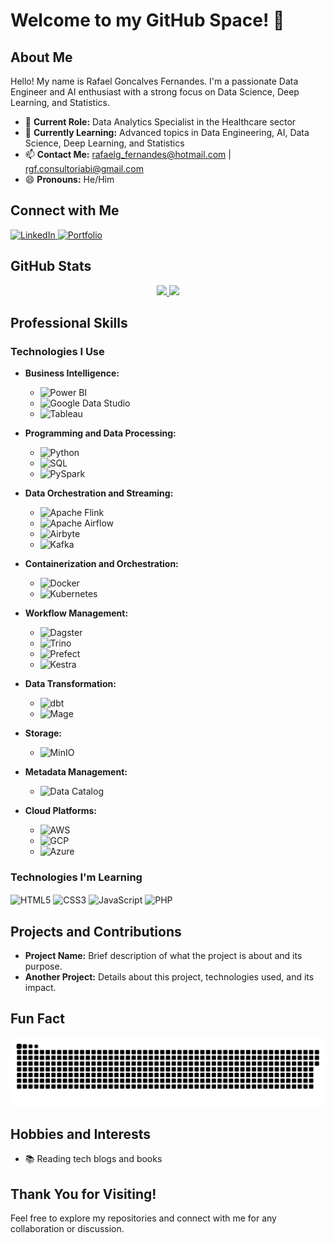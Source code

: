 # Welcome to my GitHub Space! 🚀

## About Me
Hello! My name is Rafael Goncalves Fernandes. I'm a passionate Data Engineer and AI enthusiast with a strong focus on Data Science, Deep Learning, and Statistics.

- 🔭 **Current Role:** Data Analytics Specialist in the Healthcare sector
- 🌱 **Currently Learning:** Advanced topics in Data Engineering, AI, Data Science, Deep Learning, and Statistics
- 📫 **Contact Me:** [rafaelg_fernandes@hotmail.com](mailto:rafaelg_fernandes@hotmail.com) | [rgf.consultoriabi@gmail.com](mailto:rgf.consultoriabi@gmail.com)
- 😄 **Pronouns:** He/Him

## Connect with Me
<a href="https://www.linkedin.com/in/rafael-g-fernandes/" target="_blank" rel="noopener noreferrer">
  <img src="https://img.shields.io/badge/LinkedIn-0077B5?style=for-the-badge&logo=linkedin&logoColor=white" alt="LinkedIn">
</a>
<a href="https://portfolio-rafael-g-fernandes.netlify.app/" target="_blank" rel="noopener noreferrer">
  <img src="https://img.shields.io/badge/Portfolio-2CA5E0?style=for-the-badge&logo=portfolio&logoColor=white" alt="Portfolio">
</a>

## GitHub Stats
<div align="center">
  <a href="https://github.com/rafagfe">
    <img width="48%" src="https://github-readme-stats.vercel.app/api?username=rafagfe&show_icons=true&theme=prussian&include_all_commits=true&count_private=true"/>
    <img width="48%" src="https://github-readme-stats.vercel.app/api/top-langs/?username=rafagfe&layout=compact&langs_count=7&theme=prussian"/>
  </a>
</div>

## Professional Skills
### Technologies I Use
- **Business Intelligence:**
  - ![Power BI](https://img.shields.io/badge/Power_BI-02569B?style=for-the-badge&logo=powerbi&logoColor=yellow)
  - ![Google Data Studio](https://img.shields.io/badge/Google_Data_Studio-07C160?style=for-the-badge&logo=datastudio&logoColor=white)
  - ![Tableau](https://img.shields.io/badge/Tableau-E97627?style=for-the-badge&logo=Tableau&logoColor=white)
  
- **Programming and Data Processing:**
  - ![Python](https://img.shields.io/badge/Python-14354C?style=for-the-badge&logo=python&logoColor=white)
  - ![SQL](https://img.shields.io/badge/SQL-4479A1?style=for-the-badge&logo=sql&logoColor=white)
  - ![PySpark](https://img.shields.io/badge/PySpark-E25A1C?style=for-the-badge&logo=apache-spark&logoColor=white)
  
- **Data Orchestration and Streaming:**
  - ![Apache Flink](https://img.shields.io/badge/Apache_Flink-E6526F?style=for-the-badge&logo=apache-flink&logoColor=white)
  - ![Apache Airflow](https://img.shields.io/badge/Apache_Airflow-017CEE?style=for-the-badge&logo=Apache%20Airflow&logoColor=white)
  - ![Airbyte](https://img.shields.io/badge/Airbyte-4EA94B?style=for-the-badge&logo=airbyte&logoColor=white)
  - ![Kafka](https://img.shields.io/badge/Apache_Kafka-231F20?style=for-the-badge&logo=apache-kafka&logoColor=white)
  
- **Containerization and Orchestration:**
  - ![Docker](https://img.shields.io/badge/Docker-2496ED?style=for-the-badge&logo=docker&logoColor=white)
  - ![Kubernetes](https://img.shields.io/badge/Kubernetes-326CE5?style=for-the-badge&logo=kubernetes&logoColor=white)
  
- **Workflow Management:**
  - ![Dagster](https://img.shields.io/badge/Dagster-5A67D8?style=for-the-badge&logo=dagster&logoColor=white)
  - ![Trino](https://img.shields.io/badge/Trino-4A6AFF?style=for-the-badge&logo=trino&logoColor=white)
  - ![Prefect](https://img.shields.io/badge/Prefect-003E74?style=for-the-badge&logo=prefect&logoColor=white)
  - ![Kestra](https://img.shields.io/badge/Kestra-003E74?style=for-the-badge&logo=kestra&logoColor=white)
  
- **Data Transformation:**
  - ![dbt](https://img.shields.io/badge/dbt-FF694B?style=for-the-badge&logo=dbt&logoColor=white)
  - ![Mage](https://img.shields.io/badge/Mage-8E44AD?style=for-the-badge&logo=mage&logoColor=white)
  
- **Storage:**
  - ![MinIO](https://img.shields.io/badge/MinIO-00A3E0?style=for-the-badge&logo=minio&logoColor=white)
  
- **Metadata Management:**
  - ![Data Catalog](https://img.shields.io/badge/Data_Catalog-282C34?style=for-the-badge&logo=data-catalog&logoColor=white)
  
- **Cloud Platforms:**
  - ![AWS](https://img.shields.io/badge/Amazon_AWS-FF9900?style=for-the-badge&logo=amazonaws&logoColor=white)
  - ![GCP](https://img.shields.io/badge/Google_Cloud-4285F4?style=for-the-badge&logo=google-cloud&logoColor=white)
  - ![Azure](https://img.shields.io/badge/Microsoft_Azure-0078D4?style=for-the-badge&logo=microsoft-azure&logoColor=white)

### Technologies I'm Learning
<div style="display: inline_block">
  <img align="center" alt="HTML5" src="https://img.shields.io/badge/HTML5-E34F26?style=for-the-badge&logo=html5&logoColor=white" />
  <img align="center" alt="CSS3" src="https://img.shields.io/badge/CSS3-1572B6?style=for-the-badge&logo=css3&logoColor=white" />
  <img align="center" alt="JavaScript" src="https://img.shields.io/badge/JavaScript-F7DF1E?style=for-the-badge&logo=javascript&logoColor=black" />
  <img align="center" alt="PHP" src="https://img.shields.io/badge/PHP-777BB4?style=for-the-badge&logo=php&logoColor=white" />
</div>

## Projects and Contributions
- **Project Name:** Brief description of what the project is about and its purpose.
- **Another Project:** Details about this project, technologies used, and its impact.

## Fun Fact
![Snake animation](https://github.com/rafagfe/rafagfe/blob/output/github-contribution-grid-snake.svg)

## Hobbies and Interests
- 📚 Reading tech blogs and books

## Thank You for Visiting!
Feel free to explore my repositories and connect with me for any collaboration or discussion.

